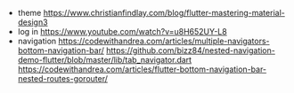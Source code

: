 - theme https://www.christianfindlay.com/blog/flutter-mastering-material-design3
- log in https://www.youtube.com/watch?v=u8H652UY-L8
- navigation
https://codewithandrea.com/articles/multiple-navigators-bottom-navigation-bar/
https://github.com/bizz84/nested-navigation-demo-flutter/blob/master/lib/tab_navigator.dart
https://codewithandrea.com/articles/flutter-bottom-navigation-bar-nested-routes-gorouter/